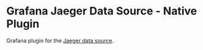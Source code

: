 # Grafana Jaeger Data Source - Native Plugin

Grafana plugin for the [Jaeger data source](https://docs.grafana.org/datasources/jaeger/).
